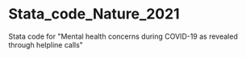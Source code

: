 # Stata_code_Nature_2021
Stata code for "Mental health concerns during COVID-19 as revealed through helpline calls"
